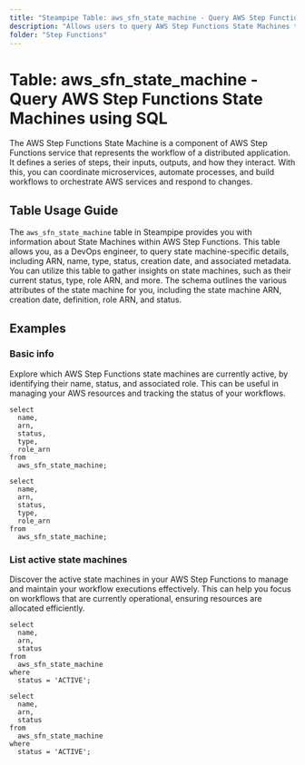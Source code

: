 ```yaml
---
title: "Steampipe Table: aws_sfn_state_machine - Query AWS Step Functions State Machines using SQL"
description: "Allows users to query AWS Step Functions State Machines to retrieve detailed information about each state machine."
folder: "Step Functions"
---
```


# Table: aws_sfn_state_machine - Query AWS Step Functions State Machines using SQL

The AWS Step Functions State Machine is a component of AWS Step Functions service that represents the workflow of a distributed application. It defines a series of steps, their inputs, outputs, and how they interact. With this, you can coordinate microservices, automate processes, and build workflows to orchestrate AWS services and respond to changes.

## Table Usage Guide

The `aws_sfn_state_machine` table in Steampipe provides you with information about State Machines within AWS Step Functions. This table allows you, as a DevOps engineer, to query state machine-specific details, including ARN, name, type, status, creation date, and associated metadata. You can utilize this table to gather insights on state machines, such as their current status, type, role ARN, and more. The schema outlines the various attributes of the state machine for you, including the state machine ARN, creation date, definition, role ARN, and status.

## Examples

### Basic info
Explore which AWS Step Functions state machines are currently active, by identifying their name, status, and associated role. This can be useful in managing your AWS resources and tracking the status of your workflows.

```sql+postgres
select
  name,
  arn,
  status,
  type,
  role_arn
from
  aws_sfn_state_machine;
```

```sql+sqlite
select
  name,
  arn,
  status,
  type,
  role_arn
from
  aws_sfn_state_machine;
```

### List active state machines
Discover the active state machines in your AWS Step Functions to manage and maintain your workflow executions effectively. This can help you focus on workflows that are currently operational, ensuring resources are allocated efficiently.

```sql+postgres
select
  name,
  arn,
  status
from
  aws_sfn_state_machine
where
  status = 'ACTIVE';
```

```sql+sqlite
select
  name,
  arn,
  status
from
  aws_sfn_state_machine
where
  status = 'ACTIVE';
```